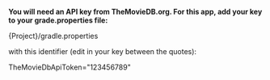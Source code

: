 <b>You will need an API key from TheMovieDB.org.  For this app, add your key to your grade.properties file:</b>

{Project}/gradle.properties

with this identifier (edit in your key between the quotes):

TheMovieDbApiToken="123456789"
